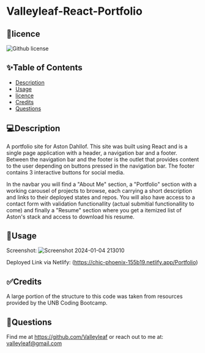 # Valleyleaf-React-Portfolio

## 📝licence
![Github license](https://img.shields.io/badge/license-MIT,-green.svg)

## ✨Table of Contents
* [Description](#Description)
* [Usage](#Usage)
* [licence](#licence)
* [Credits](#Credits)
* [Questions](#Questions)

## 💻Description
A portfolio site for Aston Dahllof. This site was built using React and is a single page application with a header, a navigation bar and a footer. Between the navigation bar and the footer is the outlet that provides content to the user depending on buttons pressed in the navigation bar. The footer contains 3 interactive buttons for social media.

In the navbar you will find a "About Me" section, a "Portfolio" section with a working carousel of projects to browse, each carrying a short description and links to their deployed states and repos. You will also have access to a contact form with validation functionallity (actual submitial functionallity to come) and finally a "Resume" section where you get a itemized list of Aston's stack and access to download his resume.

## 🚨Usage
Screenshot:
![Screenshot 2024-01-04 213010](https://github.com/Valleyleaf/Valleyleaf-React-Portfolio/assets/137734906/bdde9882-1f5b-4df5-9ba1-d2663e90a52f)

Deployed Link via Netlify: (https://chic-phoenix-155b19.netlify.app/Portfolio)

## ✅Credits
A large portion of the structure to this code was taken from resources provided by the UNB Coding Bootcamp.

## 👤Questions
Find me at https://github.com/Valleyleaf or reach out to me
at: valleyleaf@gmail.com
